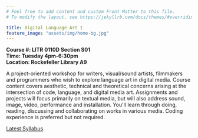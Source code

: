 ```yaml
---
# Feel free to add content and custom Front Matter to this file.
# To modify the layout, see https://jekyllrb.com/docs/themes/#overriding-theme-defaults

title: Digital Language Art I
feature_image: "assets/img/home-bg.jpg"
---
```

**Course #: LITR 0110D Section S01** <br>
**Time: Tuesday 4pm-6:30pm** <br>
**Location: Rockefeller Library A9** <br>

A project-oriented workshop for writers, visual/sound artists, filmmakers and programmers who wish to explore language art in digital media. Course content covers aesthetic, technical and theoretical concerns arising at the intersection of code, language, and digital media art. Assignments and projects will focus primarily on textual media, but will also address sound, image, video, performance and installation. You'll learn through doing, reading, discussing and collaborating on works in various media. Coding experience is preferred but not required.

[Latest Syllabus](https://goo.gl/UoGHJS)
